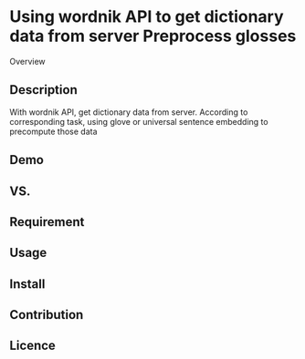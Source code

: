 Using wordnik API to get dictionary data from server
Preprocess glosses
====

Overview

## Description
With wordnik API, get dictionary data from server.
According to corresponding task, using glove or universal sentence embedding to precompute those data

## Demo

## VS. 

## Requirement

## Usage

## Install

## Contribution

## Licence
